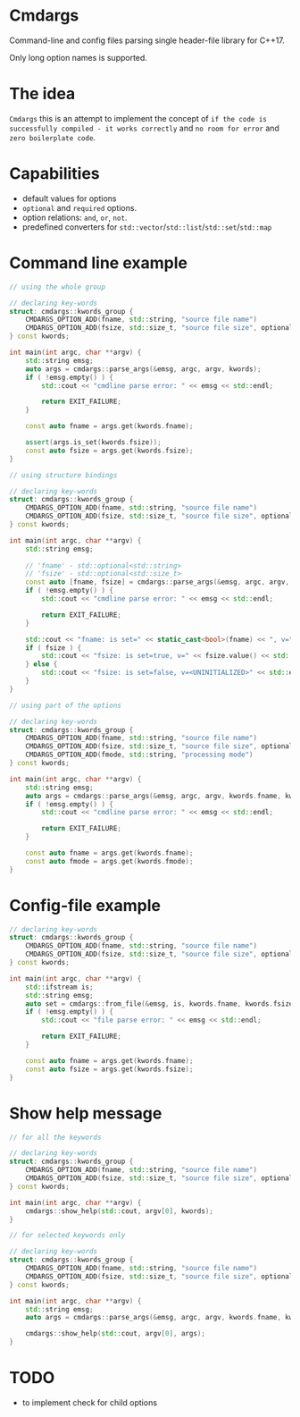 # Cmdargs
Command-line and config files parsing single header-file library for C++17.

Only long option names is supported.

# The idea
`Cmdargs` this is an attempt to implement the concept of `if the code is successfully compiled - it works correctly` and `no room for error` and `zero boilerplate code`.

# Capabilities
- default values for options
- `optional` and `required` options.
- option relations: `and`, `or`, `not`.
- predefined converters for `std::vector`/`std::list`/`std::set`/`std::map`

# Command line example

```cpp
// using the whole group

// declaring key-words
struct: cmdargs::kwords_group {
    CMDARGS_OPTION_ADD(fname, std::string, "source file name")
    CMDARGS_OPTION_ADD(fsize, std::size_t, "source file size", optional)
} const kwords;

int main(int argc, char **argv) {
    std::string emsg;
    auto args = cmdargs::parse_args(&emsg, argc, argv, kwords);
    if ( !emsg.empty() ) {
        std::cout << "cmdline parse error: " << emsg << std::endl;

        return EXIT_FAILURE;
    }

    const auto fname = args.get(kwords.fname);

    assert(args.is_set(kwords.fsize));
    const auto fsize = args.get(kwords.fsize);
}
```
```cpp
// using structure bindings

// declaring key-words
struct: cmdargs::kwords_group {
    CMDARGS_OPTION_ADD(fname, std::string, "source file name")
    CMDARGS_OPTION_ADD(fsize, std::size_t, "source file size", optional)
} const kwords;

int main(int argc, char **argv) {
    std::string emsg;
    
    // 'fname' - std::optional<std::string>
    // 'fsize' - std::optional<std::size_t>
    const auto [fname, fsize] = cmdargs::parse_args(&emsg, argc, argv, kwords).values();
    if ( !emsg.empty() ) {
        std::cout << "cmdline parse error: " << emsg << std::endl;

        return EXIT_FAILURE;
    }

    std::cout << "fname: is set=" << static_cast<bool>(fname) << ", v=" << fname.value() << std::endl;
    if ( fsize ) {
        std::cout << "fsize: is set=true, v=" << fsize.value() << std::endl;
    } else {
        std::cout << "fsize: is set=false, v=<UNINITIALIZED>" << std::endl;
    }
}
```

```cpp
// using part of the options

// declaring key-words
struct: cmdargs::kwords_group {
    CMDARGS_OPTION_ADD(fname, std::string, "source file name")
    CMDARGS_OPTION_ADD(fsize, std::size_t, "source file size", optional)
    CMDARGS_OPTION_ADD(fmode, std::string, "processing mode")
} const kwords;

int main(int argc, char **argv) {
    std::string emsg;
    auto args = cmdargs::parse_args(&emsg, argc, argv, kwords.fname, kwords.fmode);
    if ( !emsg.empty() ) {
        std::cout << "cmdline parse error: " << emsg << std::endl;

        return EXIT_FAILURE;
    }

    const auto fname = args.get(kwords.fname);
    const auto fmode = args.get(kwords.fmode);
}
```


# Config-file example

```cpp
// declaring key-words
struct: cmdargs::kwords_group {
    CMDARGS_OPTION_ADD(fname, std::string, "source file name")
    CMDARGS_OPTION_ADD(fsize, std::size_t, "source file size", optional)
} const kwords;

int main(int argc, char **argv) {
    std::ifstream is;
    std::string emsg;
    auto set = cmdargs::from_file(&emsg, is, kwords.fname, kwords.fsize);
    if ( !emsg.empty() ) {
        std::cout << "file parse error: " << emsg << std::endl;

        return EXIT_FAILURE;
    }

    const auto fname = args.get(kwords.fname);
    const auto fsize = args.get(kwords.fsize);
}
```

# Show help message

```cpp
// for all the keywords

// declaring key-words
struct: cmdargs::kwords_group {
    CMDARGS_OPTION_ADD(fname, std::string, "source file name")
    CMDARGS_OPTION_ADD(fsize, std::size_t, "source file size", optional)
} const kwords;

int main(int argc, char **argv) {
    cmdargs::show_help(std::cout, argv[0], kwords);
}
```
```cpp
// for selected keywords only

// declaring key-words
struct: cmdargs::kwords_group {
    CMDARGS_OPTION_ADD(fname, std::string, "source file name")
    CMDARGS_OPTION_ADD(fsize, std::size_t, "source file size", optional)
} const kwords;

int main(int argc, char **argv) {
    std::string emsg;
    auto args = cmdargs::parse_args(&emsg, argc, argv, kwords.fname, kwords.fsize);

    cmdargs::show_help(std::cout, argv[0], args);
}
```

# TODO
- to implement check for child options

